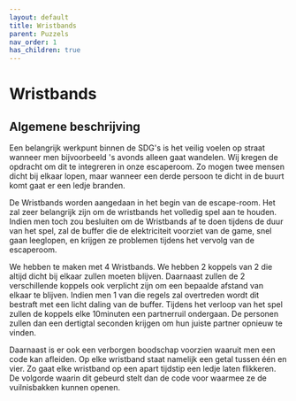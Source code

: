 ```yaml
---
layout: default
title: Wristbands
parent: Puzzels
nav_order: 1
has_children: true
---
```


# Wristbands
## Algemene beschrijving

Een belangrijk werkpunt binnen de SDG's is het veilig voelen op straat wanneer men bijvoorbeeld 's avonds alleen gaat wandelen. Wij kregen de opdracht om dit te integreren in onze escaperoom. Zo mogen twee mensen dicht bij elkaar lopen, maar wanneer een derde persoon te dicht in de buurt komt gaat er een ledje branden.



De Wristbands worden aangedaan in het begin van de escape-room. Het zal zeer belangrijk zijn om de wristbands het volledig spel aan te houden. Indien men toch zou besluiten om de Wristbands af te doen tijdens de duur van het spel, zal de buffer die de elektriciteit voorziet van de game, snel gaan leeglopen, en krijgen ze problemen tijdens het vervolg van de escaperoom.

We hebben te maken met 4 Wristbands. We hebben 2 koppels van 2 die altijd dicht bij elkaar zullen moeten blijven. Daarnaast zullen de 2 verschillende koppels ook verplicht zijn om een bepaalde afstand van elkaar te blijven. Indien men 1 van die regels zal overtreden wordt dit bestraft met een licht daling van de buffer. Tijdens het verloop van het spel zullen de koppels elke 10minuten een partnerruil ondergaan. De personen zullen dan een dertigtal seconden krijgen om hun juiste partner opnieuw te vinden.

Daarnaast is er ook een verborgen boodschap voorzien waaruit men een code kan afleiden. Op elke wristband staat namelijk een getal tussen één en vier. Zo gaat elke wristband op een apart tijdstip een ledje laten flikkeren. De volgorde waarin dit gebeurd stelt dan de code voor waarmee ze de vuilnisbakken kunnen openen.
 

